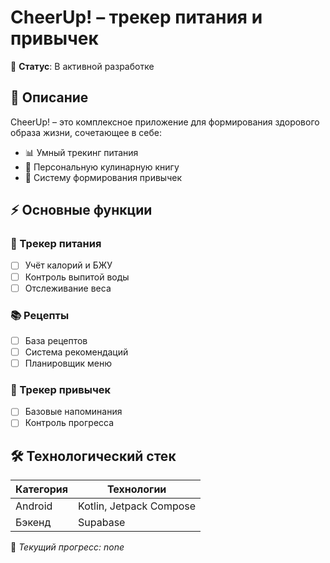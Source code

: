 # CheerUp! – трекер питания и привычек  

📌 **Статус**: В активной разработке 

## 📝 Описание  
CheerUp! – это комплексное приложение для формирования здорового образа жизни, сочетающее в себе:  
- 📊 Умный трекинг питания  
- 🍳 Персональную кулинарную книгу  
- 🔄 Систему формирования привычек  

## ⚡ Основные функции  
### 🍎 Трекер питания  
- [ ] Учёт калорий и БЖУ 
- [ ] Контроль выпитой воды
- [ ] Отслеживание веса

### 📚 Рецепты  
- [ ] База рецептов  
- [ ] Система рекомендаций   
- [ ] Планировщик меню  

### 🔄 Трекер привычек  
- [ ] Базовые напоминания  
- [ ] Контроль прогресса    

## 🛠 Технологический стек  
| Категория       | Технологии         |
|----------------|-------------------|
| Android        | Kotlin, Jetpack Compose |
| Бэкенд         | Supabase  |



🚀 *Текущий прогресс: none*
